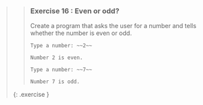 >>### Exercise 16 : Even or odd?
>>
>>Create a program that asks the user for a number and tells whether the number is even or odd.
>>
>>```output
>>Type a number: ~~2~~
>>
>>Number 2 is even.
>>```
>>
>>```output
>>Type a number: ~~7~~
>>
>>Number 7 is odd.
>>```
>{: .exercise }